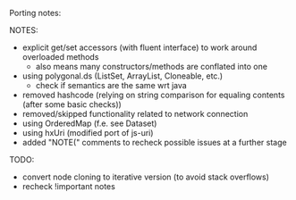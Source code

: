 Porting notes:

NOTES:

 - explicit get/set accessors (with fluent interface) to work around overloaded methods
   - also means many constructors/methods are conflated into one
 - using polygonal.ds (ListSet, ArrayList, Cloneable, etc.)
   - check if semantics are the same wrt java
 - removed hashcode (relying on string comparison for equaling contents (after some basic checks))
 - removed/skipped functionality related to network connection
 - using OrderedMap (f.e. see Dataset)
 - using hxUri (modified port of js-uri)
 - added "NOTE(" comments to recheck possible issues at a further stage
 
TODO:

 - convert node cloning to iterative version (to avoid stack overflows)
 - recheck !important notes